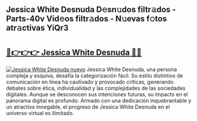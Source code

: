 ## Jessica White Desnuda D𝚎sn𝚞dos filtr𝚊dos - Parts-40v Vid𝚎os filtr𝚊dos - N𝚞evas f𝚘tos atr𝚊ctivas YiQr3

# <h2><a href="http://mb5hpw.tromn.icu/?c=Jessica+White+Desnuda">🔗👉👉👉 Jessica White Desnuda 🔗🔗</a></h2>

[![Jessica White Desnuda nuevo](https://i.imgur.com/pEAQMta.gif)](http://mb5hpw.tromn.icu/?c=Jessica+White+Desnuda)
Jessica White Desnuda, una persona compleja y esquiva, desafía la categorización fácil. Su estilo distintivo de comunicación en línea ha cautivado y provocado críticas, generando debates sobre ética, individualidad y las complejidades de las sociedades digitales. Aunque se desconocen sus intenciones futuras, su impacto en el panorama digital es profundo. Armado con una dedicación inquebrantable y un atractivo innegable, el progreso de Jessica White Desnuda en el universo virtual es ilimitado.
